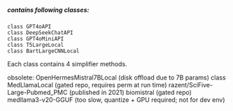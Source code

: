 ##### contains following classes:

```
class GPT4oAPI
class DeepSeekChatAPI
class GPT4oMiniAPI
class T5LargeLocal
class BartLargeCNNLocal

```

Each class contains 4 simplifier methods.

obsolete:
OpenHermesMistral7BLocal (disk offload due to 7B params)
class MedLlamaLocal (gated repo, requires perm at run time)
razent/SciFive-Large-Pubmed_PMC (published in 2021)
biomistral (gated repo)
medllama3-v20-GGUF (too slow, quantize + GPU required; not for dev env)

